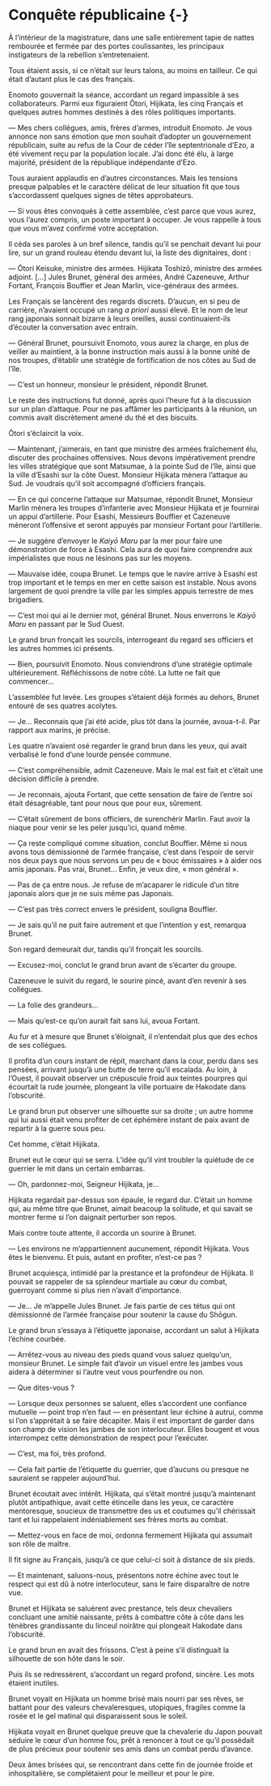# Conquête républicaine {-}

À l’intérieur de la magistrature, dans une salle entièrement tapie de nattes
rembourée et fermée par des portes coulissantes, les principaux instigateurs
de la rebellion s’entretenaient.

Tous étaient assis, si ce n’était sur leurs talons, au moins en tailleur. Ce
qui était d’autant plus le cas des français.

Enomoto gouvernait la séance, accordant un regard impassible à ses
collaborateurs. Parmi eux figuraient Ōtori, Hijikata, les cinq Français et
quelques autres hommes destinés à des rôles politiques importants.

— Mes chers collégues, amis, frères d’armes, introduit Enomoto. Je vous annonce
non sans émotion que mon souhait d’adopter un gouvernement républicain, suite
au refus de la Cour de céder l’île septentrionale d’Ezo, a été vivement reçu
par la population locale. J’ai donc été élu, à large majorité, président de
la république indépendante d’Ezo.

Tous auraient applaudis en d’autres circonstances. Mais les tensions presque
palpables et le caractère délicat de leur situation fit que tous s’accordassent
quelques signes de têtes approbateurs.

— Si vous êtes convoqués à cette assemblée, c’est parce que vous aurez, vous
l’aurez compris, un poste important à occuper. Je vous rappelle à tous que
vous m’avez confirmé votre acceptation.

Il céda ses paroles à un bref silence, tandis qu’il se penchait devant lui pour
lire, sur un grand rouleau étendu devant lui, la liste des dignitaires, dont :

— Ōtori Keisuke, ministre des armées. Hijikata Toshizō, ministre des armées
adjoint. […] Jules Brunet, général des armées, André Cazeneuve, Arthur Fortant,
François Bouffier et Jean Marlin, vice-généraux des armées.

Les Français se lancèrent des regards discrets. D’aucun, en si peu de carrière,
n’avaient occupé un rang *a priori* aussi élevé. Et le nom de leur rang
japonais sonnait bizarre à leurs oreilles, aussi continuaient-ils d’écouter
la conversation avec entrain.

— Général Brunet, poursuivit Enomoto, vous aurez la charge, en plus de veiller
au maintient, à la bonne instruction mais aussi à la bonne unité de nos
troupes, d’établir une stratégie de fortification de nos côtes au Sud de
l’île.

— C’est un honneur, monsieur le président, répondit Brunet.

Le reste des instructions fut donné, après quoi l’heure fut à la discussion sur
un plan d’attaque. Pour ne pas affâmer les participants à la réunion, un commis
avait discrètement amené du thé et des biscuits.

Ōtori s’éclaircit la voix.

— Maintenant, j’aimerais, en tant que ministre des armées fraîchement élu,
discuter des prochaines offensives. Nous devons impérativement prendre les
villes stratégique que sont Matsumae, à la pointe Sud de l’île, ainsi que la
ville d’Esashi sur la côte Ouest. Monsieur Hijikata mènera l’attaque au Sud.
Je voudrais qu’il soit accompagné d’officiers français.

— En ce qui concerne l’attaque sur Matsumae, répondit Brunet, Monsieur Marlin
mènera les troupes d’infanterie avec Monsieur Hijikata et je fournirai un appui
d’artillerie. Pour Esashi, Messieurs Bouffier et Cazeneuve mèneront l’offensive
et seront appuyés par monsieur Fortant pour l’artillerie.

— Je suggère d’envoyer le *Kaiyō Maru* par la mer pour faire une démonstration
de force à Esashi. Cela aura de quoi faire comprendre aux impérialistes que
nous ne lésinons pas sur les moyens.

— Mauvaise idée, coupa Brunet. Le temps que le navire arrive à Esashi est trop
important et le temps en mer en cette saison est instable. Nous avons largement
de quoi prendre la ville par les simples appuis terrestre de mes brigadiers.

— C’est moi qui ai le dernier mot, général Brunet. Nous enverrons le 
*Kaiyō Maru* en passant par le Sud Ouest.

Le grand brun fronçait les sourcils, interrogeant du regard ses officiers et
les autres hommes ici présents.

— Bien, poursuivit Enomoto. Nous conviendrons d’une stratégie optimale
ultérieurement. Réfléchissons de notre côté. La lutte ne fait que commencer…

L’assemblée fut levée. Les groupes s’étaient déjà formés au dehors, Brunet
entouré de ses quatres acolytes.

— Je… Reconnais que j’ai été acide, plus tôt dans la journée, avoua-t-il. Par
rapport aux marins, je précise.

Les quatre n’avaient osé regarder le grand brun dans les yeux, qui avait
verbalisé le fond d’une lourde pensée commune.

— C’est compréhensible, admit Cazeneuve. Mais le mal est fait et c’était une
décision difficile à prendre.

— Je reconnais, ajouta Fortant, que cette sensation de faire de l’entre soi
était désagréable, tant pour nous que pour eux, sûrement.

— C’était sûrement de bons officiers, de surenchérir Marlin. Faut avoir la
niaque pour venir se les peler jusqu’ici, quand même.

— Ça reste compliqué comme situation, conclut Bouffier. Même si nous avons
tous démissionné de l’armée française, c’est dans l’espoir de servir nos deux
pays que nous servons un peu de « bouc émissaires » à aider nos amis japonais.
Pas vrai, Brunet… Enfin, je veux dire, « mon général ».

— Pas de ça entre nous. Je refuse de m’acaparer le ridicule d’un titre
japonais alors que je ne suis même pas Japonais.

— C’est pas très correct envers le président, souligna Bouffier.

— Je sais qu’il ne puit faire autrement et que l’intention y est, remarqua
Brunet.

Son regard demeurait dur, tandis qu’il fronçait les sourcils.

— Excusez-moi, conclut le grand brun avant de s’écarter du groupe.

Cazeneuve le suivit du regard, le sourire pincé, avant d’en revenir à ses
collégues.

— La folie des grandeurs…

— Mais qu’est-ce qu’on aurait fait sans lui, avoua Fortant.

Au fur et à mesure que Brunet s’éloignait, il n’entendait plus que des echos
de ses collégues.

Il profita d’un cours instant de répit, marchant dans la cour, perdu dans ses
pensées, arrivant jusqu’à une butte de terre qu’il escalada. Au loin, à
l’Ouest, il pouvait observer un crépuscule froid aux teintes pourpres qui
écourtait la rude journée, plongeant la ville portuaire de Hakodate dans
l’obscurité.

Le grand brun put observer une silhouette sur sa droite ; un autre homme qui
lui aussi était venu profiter de cet éphémère instant de paix avant de repartir
à la guerre sous peu.

Cet homme, c’était Hijikata.

Brunet eut le cœur qui se serra. L’idée qu’il vint troubler la quiétude de ce
guerrier le mit dans un certain embarras.

— Oh, pardonnez-moi, Seigneur Hijikata, je…

Hijikata regardait par-dessus son épaule, le regard dur. C’était un homme qui,
au même titre que Brunet, aimait beacoup la solitude, et qui savait se montrer
ferme si l’on daignait perturber son repos.

Mais contre toute attente, il accorda un sourire à Brunet.

— Les environs ne m’appartiennent aucunement, répondit Hijikata. Vous êtes
le bienvenu. Et puis, autant en profiter, n’est-ce pas ?

Brunet acquiesça, intimidé par la prestance et la profondeur de Hijikata. Il
pouvait se rappeler de sa splendeur martiale au cœur du combat, guerroyant
comme si plus rien n’avait d’importance.

— Je… Je m’appelle Jules Brunet. Je fais partie de ces tétus qui ont
démissionné de l’armée française pour soutenir la cause du Shōgun.

Le grand brun s’essaya à l’étiquette japonaise, accordant un salut à Hijikata
l’échine courbée.

— Arrêtez-vous au niveau des pieds quand vous saluez quelqu’un, monsieur
Brunet. Le simple fait d’avoir un visuel entre les jambes vous aidera à
déterminer si l’autre veut vous pourfendre ou non.

— Que dites-vous ?

— Lorsque deux personnes se saluent, elles s’accordent une confiance mutuelle
— point trop n’en faut — en présentant leur échine à autrui, comme si l’on
s’apprétait à se faire décapiter. Mais il est important de garder dans son
champ de vision les jambes de son interlocuteur. Elles bougent et vous
interrompez cette démonstration de respect pour l’exécuter.

— C’est, ma foi, très profond.

— Cela fait partie de l’étiquette du guerrier, que d’aucuns ou presque ne
sauraient se rappeler aujourd’hui.

Brunet écoutait avec intérêt. Hijikata, qui s’était montré jusqu’à maintenant
plutôt antipathique, avait cette étincelle dans les yeux, ce caractère
mentoresque, soucieux de transmettre des us et coutumes qu’il chérissait tant
et lui rappelaient indéniablement ses frères morts au combat.

— Mettez-vous en face de moi, ordonna fermement Hijikata qui assumait son rôle
de maître.

Il fit signe au Français, jusqu’à ce que celui-ci soit à distance de six pieds.

— Et maintenant, saluons-nous, présentons notre échine avec tout le respect qui
est dû à notre interlocuteur, sans le faire disparaître de notre vue.

Brunet et Hijikata se saluèrent avec prestance, tels deux chevaliers concluant
une amitié naissante, prêts à combattre côte à côte dans les tènèbres
grandissante du linceul noirâtre qui plongeait Hakodate dans l’obscurité.

Le grand brun en avait des frissons. C’est à peine s’il distinguait la
silhouette de son hôte dans le soir.

Puis ils se redressèrent, s’accordant un regard profond, sincère. Les mots
étaient inutiles.

Brunet voyait en Hijikata un homme brisé mais nourri par ses rêves, se battant
pour des valeurs chevaleresques, utopiques, fragiles comme la rosée et le gel
matinal qui disparaissent sous le soleil.

Hijikata voyait en Brunet quelque preuve que la chevalerie du Japon pouvait
séduire le cœur d’un homme fou, prêt à renoncer à tout ce qu’il possédait de
plus précieux pour soutenir ses amis dans un combat perdu d’avance.

Deux âmes brisées qui, se rencontrant dans cette fin de journée froide et
inhospitalière, se complétaient pour le meilleur et pour le pire.
